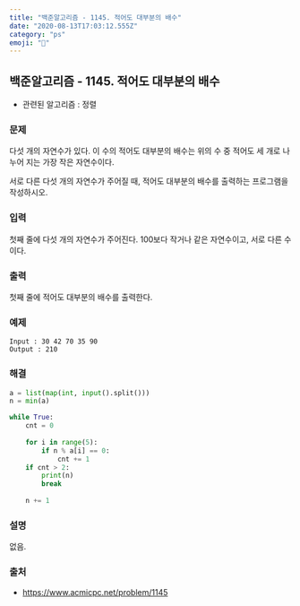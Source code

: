 ```yaml
---
title: "백준알고리즘 - 1145. 적어도 대부분의 배수"
date: "2020-08-13T17:03:12.555Z"
category: "ps"
emoji: "🎈"
---
```


## 백준알고리즘 - 1145. 적어도 대부분의 배수

- 관련된 알고리즘 : 정렬

### 문제

다섯 개의 자연수가 있다. 이 수의 적어도 대부분의 배수는 위의 수 중 적어도 세 개로 나누어 지는 가장 작은 자연수이다.

서로 다른 다섯 개의 자연수가 주어질 때, 적어도 대부분의 배수를 출력하는 프로그램을 작성하시오.

### 입력

첫째 줄에 다섯 개의 자연수가 주어진다. 100보다 작거나 같은 자연수이고, 서로 다른 수이다.

### 출력

첫째 줄에 적어도 대부분의 배수를 출력한다.

### 예제

```
Input : 30 42 70 35 90
Output : 210
```

### 해결

```python
a = list(map(int, input().split()))
n = min(a)

while True:
    cnt = 0
    
    for i in range(5):
        if n % a[i] == 0:
            cnt += 1
    if cnt > 2:
        print(n)
        break
        
    n += 1
```

### 설명

없음.

### 출처

- https://www.acmicpc.net/problem/1145
